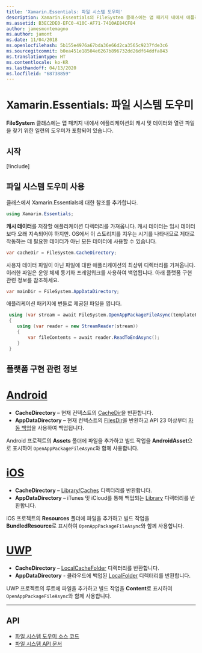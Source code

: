 ```yaml
---
title: 'Xamarin.Essentials: 파일 시스템 도우미'
description: Xamarin.Essentials의 FileSystem 클래스에는 앱 패키지 내에서 애플리케이션의 캐시 및 데이터와 열린 파일을 찾기 위한 일련의 도우미가 포함되어 있습니다.
ms.assetid: B3EC2DE0-EFC0-410C-AF71-7410AE84CF84
author: jamesmontemagno
ms.author: jamont
ms.date: 11/04/2018
ms.openlocfilehash: 5b155e4976a67bda36e66d2ca3565c9237fde3c6
ms.sourcegitcommit: b0ea451e18504e6267b896732dd26df64ddfa843
ms.translationtype: HT
ms.contentlocale: ko-KR
ms.lasthandoff: 04/13/2020
ms.locfileid: "68738859"
---
```

# <a name="xamarinessentials-file-system-helpers"></a>Xamarin.Essentials: 파일 시스템 도우미

**FileSystem** 클래스에는 앱 패키지 내에서 애플리케이션의 캐시 및 데이터와 열린 파일을 찾기 위한 일련의 도우미가 포함되어 있습니다.

## <a name="get-started"></a>시작

[!include[](~/essentials/includes/get-started.md)]

## <a name="using-file-system-helpers"></a>파일 시스템 도우미 사용

클래스에서 Xamarin.Essentials에 대한 참조를 추가합니다.

```csharp
using Xamarin.Essentials;
```

**캐시 데이터**를 저장할 애플리케이션 디렉터리를 가져옵니다. 캐시 데이터는 임시 데이터보다 오래 지속되어야 하지만. OS에서 이 스토리지를 지우는 시기를 나타내므로 제대로 작동하는 데 필요한 데이터가 아닌 모든 데이터에 사용할 수 있습니다.

```csharp
var cacheDir = FileSystem.CacheDirectory;
```

사용자 데이터 파일이 아닌 파일에 대한 애플리케이션의 최상위 디렉터리를 가져옵니다. 이러한 파일은 운영 체제 동기화 프레임워크를 사용하여 백업됩니다. 아래 플랫폼 구현 관련 정보를 참조하세요.

```csharp
var mainDir = FileSystem.AppDataDirectory;
```

애플리케이션 패키지에 번들로 제공된 파일을 엽니다.

```csharp
 using (var stream = await FileSystem.OpenAppPackageFileAsync(templateFileName))
 {
    using (var reader = new StreamReader(stream))
    {
        var fileContents = await reader.ReadToEndAsync();
    }
 }
```

## <a name="platform-implementation-specifics"></a>플랫폼 구현 관련 정보

# <a name="android"></a>[Android](#tab/android)

- **CacheDirectory** – 현재 컨텍스트의 [CacheDir](https://developer.android.com/reference/android/content/Context.html#getCacheDir)을 반환합니다.
- **AppDataDirectory** – 현재 컨텍스트의 [FilesDir](https://developer.android.com/reference/android/content/Context.html#getFilesDir)을 반환하고 API 23 이상부터 [자동 백업](https://developer.android.com/guide/topics/data/autobackup.html)을 사용하여 백업됩니다.

Android 프로젝트의 **Assets** 폴더에 파일을 추가하고 빌드 작업을 **AndroidAsset**으로 표시하여 `OpenAppPackageFileAsync`와 함께 사용합니다.

# <a name="ios"></a>[iOS](#tab/ios)

- **CacheDirectory** – [Library/Caches](https://developer.apple.com/library/content/documentation/FileManagement/Conceptual/FileSystemProgrammingGuide/FileSystemOverview/FileSystemOverview.html) 디렉터리를 반환합니다.
- **AppDataDirectory** – iTunes 및 iCloud를 통해 백업되는 [Library](https://developer.apple.com/library/content/documentation/FileManagement/Conceptual/FileSystemProgrammingGuide/FileSystemOverview/FileSystemOverview.html) 디렉터리를 반환합니다.

iOS 프로젝트의 **Resources** 폴더에 파일을 추가하고 빌드 작업을 **BundledResource**로 표시하여 `OpenAppPackageFileAsync`와 함께 사용합니다.

# <a name="uwp"></a>[UWP](#tab/uwp)

- **CacheDirectory** – [LocalCacheFolder](https://docs.microsoft.com/uwp/api/windows.storage.applicationdata.localcachefolder#Windows_Storage_ApplicationData_LocalCacheFolder) 디렉터리를 반환합니다.
- **AppDataDirectory** - 클라우드에 백업된 [LocalFolder](https://docs.microsoft.com/uwp/api/windows.storage.applicationdata.localfolder#Windows_Storage_ApplicationData_LocalFolder) 디렉터리를 반환합니다.

UWP 프로젝트의 루트에 파일을 추가하고 빌드 작업을 **Content**로 표시하여 `OpenAppPackageFileAsync`와 함께 사용합니다.

--------------

## <a name="api"></a>API

- [파일 시스템 도우미 소스 코드](https://github.com/xamarin/Essentials/tree/master/Xamarin.Essentials/FileSystem)
- [파일 시스템 API 문서](xref:Xamarin.Essentials.FileSystem)
